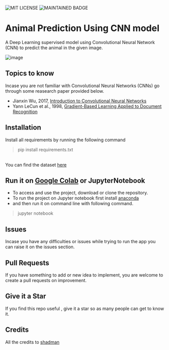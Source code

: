 
![MIT LICENSE](https://badgen.net//badge/license/MIT/green)   ![MAINTAINED BADGE](https://img.shields.io/badge/Maintained%3F-yes-green.svg) 

# Animal Prediction Using CNN model
A Deep Learning supervised model using Convolutional Neural Network (CNN)  to predict the animal in the given image.


![image](https://user-images.githubusercontent.com/51903579/187014210-70b15e96-d37b-47e1-985b-c4a332b2a25a.png)


## Topics to know

Incase you are not familiar with Convolutional Neural Networks (CNNs) go through some reasearch paper provided below.</br>
* Jianxin Wu, 2017, [Introduction to Convolutional Neural Networks](http://cs.nju.edu.cn/wujx/paper/CNN.pdf)</br>
* Yann LeCun et al., 1998, [Gradient-Based Learning Applied to Document Recognition](http://yann.lecun.com/exdb/publis/pdf/lecun-01a.pdf)

## Installation
Install all requirements by running the following command

> pip install requirements.txt

</br> You can find the dataset [here](https://www.kaggle.com/c/dogs-vs-cats/data) </br>

## Run it on [Google Colab](https://colab.research.google.com/) or JupyterNotebook

* To access and use the project, download or clone the repository. 
* To run the project on Jupyter notebook first install [anaconda](https://www.anaconda.com/products/distribution)
* and then run it on command line with following command.
> jupyter notebook


## Issues 

Incase you have any difficulties or issues while trying to run the app you can raise it on the issues section. 

## Pull Requests

If you have something to add or new idea to implement, you are welcome to create a pull requests on improvement.

## Give it a Star

If you find this repo useful , give it a star so as many people can get to know it.

## Credits

All the credits to [shadman](https://instagram.com/finder.ai)
